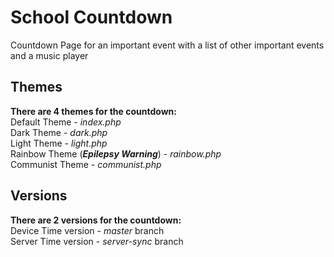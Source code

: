# School Countdown
Countdown Page for an important event with a list of other important events and a music player

## Themes
**There are 4 themes for the countdown:**  
Default Theme - _index.php_  
Dark Theme - _dark.php_  
Light Theme - _light.php_  
Rainbow Theme (***Epilepsy Warning***) - _rainbow.php_  
Communist Theme - _communist.php_  

## Versions
**There are 2 versions for the countdown:**  
Device Time version - _master_ branch  
Server Time version - _server-sync_ branch  
